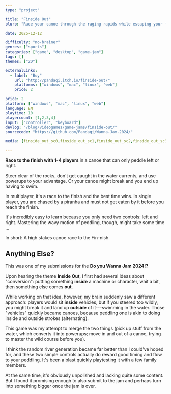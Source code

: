 ```yaml
---
type: "project"

title: "Finside Out"
blurb: "Race your canoe through the raging rapids while escaping your friends or piranhas."

date: 2025-12-12

difficulty: "no-brainer"
genres: ["sports"]
categories: ["game", "desktop", "game-jam"]
tags: []
themes: ["2D"]

externalLinks:
  - label: "Buy"
    url: "http://pandaqi.itch.io/finside-out/"
    platforms: ["windows", "mac", "linux", "web"]
    price: 2

price: 2
platform: ["windows", "mac", "linux", "web"]
language: EN
playtime: 10
playercount: [1,2,3,4]
input: ["controller", "keyboard"]
devlog: "/blog/videogames/game-jams/finside-out/"
sourcecode: "https://github.com/Pandaqi/Wanna-Jam-2024/"

media: [finside_out_sc0,finside_out_sc1,finside_out_sc2,finside_out_sc3,finside_out_sc4,finside_out_sc5]

---
```


**Race to the finish with 1-4 players** in a canoe that can only peddle left or right.

Steer clear of the rocks, don't get caught in the water currents, and use powerups to your advantage. Or your canoe might break and you end up having to swim.

In multiplayer, it's a race to the finish and the best time wins. In single player, you are chased by a piranha and must not get eaten by it before you reach the finish.

It's incredibly easy to learn because you only need two controls: left and right. Mastering the wavy motion of peddling, though, might take some time ...

In short: A high stakes canoe race to the Fin-nish.

## Anything Else?

This was one of my submissions for the **Do you Wanna Jam 2024!?**

Upon hearing the theme **Inside Out**, I first had several ideas about "conversion": putting something **inside** a machine or character, wait a bit, then something else comes **out**. 

While working on that idea, however, my brain suddenly saw a different approach: players would sit **inside** vehicles, but if you steered too wildly, you might break it and land up **outside** of it---swimming in the water. Those "vehicles" quickly became canoes, because peddling one is akin to doing inside and outside strokes (alternating).

This game was my attempt to merge the two things (pick up stuff from the water, which converts it into powerups; move in and out of a canoe, trying to master the wild course before you).

I think the random river generation became far better than I could've hoped for, and these two simple controls actually do reward good timing and flow to your peddling. It's been a blast quickly playtesting it with a few family members.

At the same time, it's obviously unpolished and lacking quite some content. But I found it promising enough to also submit to the jam and perhaps turn into something bigger once the jam is over.

